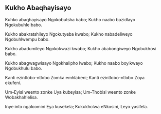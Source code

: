 ## Kukho Abaqhayisayo

Kuhko abaqhayisayo Ngokobutsha babo;
Kukho naabo bazidlayo Ngokubuhle babo.

Kukho abakratshileyo Ngokutyeba kwabo;
Kukho nabadeliweyo Ngobuhlwempu babo.

Kukho abadumileyo Ngokokwazi kwabo;
Kukho ababongiweyo Ngobukhosi babo.

Kukho abagwagwisayo Ngokhalipho lwabo;
Kukho naabo boyikwayo Ngobukhulu babo.

Kanti ezintlobo-ntlobo Zomka emhlabeni;
Kanti ezintlobo-ntlobo Zoya ekufeni.

Um-Eyisi weento zonke Uya kubeyisa;
Um-Thobisi weento zonke Wobakhahlelisa.

Inye into ngaloomini Eya kusekela;
Kukukholwa eNkosini, Leyo yasifela.


